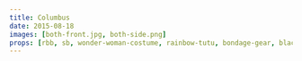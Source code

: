 ```yaml
---
title: Columbus
date: 2015-08-18
images: [both-front.jpg, both-side.png]
props: [rbb, sb, wonder-woman-costume, rainbow-tutu, bondage-gear, black-boots, tiara, silver-sparkly-fedora, studded-black-choker, aviators, earrings, disco-ball, sparkly-silver-and-pink-baton, sparkly-star-stick, flower-lights, rainbow-background, wood-chair, blue-happy-sticker, green-happy-sticker, divine-eyebrows, freddie-mustache]
---
```

